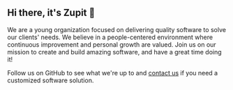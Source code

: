 ## Hi there, it's Zupit 👋

We are a young organization focused on delivering quality software to solve our clients' needs. We believe in a people-centered environment where continuous improvement and personal growth are valued. Join us on our mission to create and build amazing software, and have a great time doing it! 

Follow us on GitHub to see what we're up to and [contact us](https://www.zupit.it/contact.html) if you need a customized software solution.
